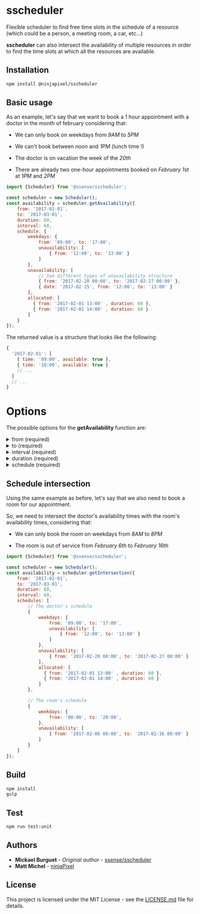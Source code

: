 # sscheduler

Flexible scheduler to find free time slots in the schedule of a resource (which could be a person, a meeting room, a car, etc...)

**sscheduler** can also intersect the availability of multiple resources in order to find the time slots at which all the resources are available.

## Installation

```bash
npm install @ninjapixel/sscheduler
```

## Basic usage

As an example, let's say that we want to book a 1 hour appointment with a doctor in the month of february considering that:

  * We can only book on weekdays from *9AM* to *5PM*

  * We can't book between noon and *1PM* (lunch time !)

  * The doctor is on vacation the week of the *20th*

  * There are already two one-hour appointments booked on *February 1st* at *1PM* and *2PM*

```javascript
import {Scheduler} from '@ssense/sscheduler';

const scheduler = new Scheduler();
const availability = scheduler.getAvailability({
    from: '2017-02-01',
    to: '2017-03-01',
    duration: 60,
    interval: 60,
    schedule: {
        weekdays: {
            from: '09:00', to: '17:00',
            unavailability: [
                { from: '12:00', to: '13:00' }
            ]
        },
        unavailability: [
            // two different types of unavailability structure
            { from: '2017-02-20 00:00', to: '2017-02-27 00:00' },
            { date: '2017-02-15', from: '12:00', to: '13:00' }
        ],
        allocated: [
          { from: '2017-02-01 13:00' , duration: 60 },
          { from: '2017-02-01 14:00' , duration: 60 }
        ]
    }
});
```

The returned value is a structure that looks like the following:

```js
{
  '2017-02-01': [
    { time: '09:00', available: true },
    { time: '10:00', available: true }
    // ...
  ]
  // ...
}
```

# Options

The possible options for the **getAvailability** function are:

<details>
 <summary>from (required)</summary>
 The start date for which we want to get availability times
</details>

<details>
 <summary>to (required)</summary>
 The end date for which we want to get availability times (exclusive)
</details>

<details>
 <summary>interval (required)</summary>
 The interval (in minutes) of the returned availability times.
 For example, a value of 15 would returns availability times such as *10:00*, *10:15*, *10:30*, *10:45*, etc..
</details>

<details>
 <summary>duration (required)</summary>
 The duration (in minutes) for which we need the resource.
</details>

<details>
 <summary>schedule (required)</summary>
 The schedule of the resource for each day of the week.

 Example:
 ```js
 {
   monday: {
     from: '09:00',
     to: '17:00',
     unavailability: [
       { from: '12:00', to: '13:00' }
     ]
   },
   custom_schedule: [
     { "date": "2017-01-23", "from": "12:00", "to": "17:00" },
   ]
 }
 ```
</details>

## Schedule intersection

Using the same example as before, let's say that we also need to book a room for our appointment.

So, we need to intersect the doctor's availability times with the room's availability times, considering that:

  * We can only book the room on weekdays from *8AM* to *8PM*

  * The room is out of service from *February 6th* to *February 16th*

```javascript
import {Scheduler} from '@ssense/sscheduler';

const scheduler = new Scheduler();
const availability = scheduler.getIntersection({
    from: '2017-02-01',
    to: '2017-03-01',
    duration: 60,
    interval: 60,
    schedules: [
        // The doctor's schedule
        {
            weekdays: {
                from: '09:00', to: '17:00',
                unavailability: [
                    { from: '12:00', to: '13:00' }
                ]
            },
            unavailability: [
                { from: '2017-02-20 00:00', to: '2017-02-27 00:00' }
            ],
            allocated: [
              { from: '2017-02-01 13:00' , duration: 60 },
              { from: '2017-02-01 14:00' , duration: 60 }
            ]
        },

        // The room's schedule
        {
            weekdays: {
                from: '08:00', to: '20:00',
            },
            unavailability: [
                { from: '2017-02-06 00:00', to: '2017-02-16 00:00' }
            ]
        }
    ]
});
```

## Build

```bash
npm install
gulp
```

## Test
```bash
npm run test:unit
```

## Authors

* **Mickael Burguet** - *Original author* - [ssense/sscheduler](https://github.com/SSENSE/node-sscheduler)
* **Matt Michel** -  [ninjaPixel](https://www.ninjapixel.io)

## License

This project is licensed under the MIT License - see the [LICENSE.md](LICENSE.md) file for details.